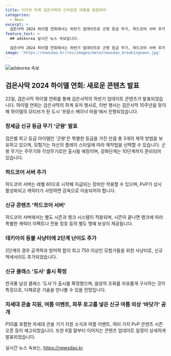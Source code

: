 ```yaml
---
title: 미지의 마계 검은사막의 신비로운 대륙을 탐험하라
categories:
  - News
excerpt: >
  검은사막 2024 하이델 연회에서는 하반기 업데이트로 군왕 등급 무기, 하드코어 서버 추가 등이 발표됐다. 군왕은 최고 등급으로 주무기와 각성무기로 출시되며, 다양한 효과와 강화 방식을 가지고 있다. 데키아의 등불 사냥터 2단계 난이도, 길드 콘텐츠 강화, 신규 지역 마계 콘셉트 및 도사 클래스 출시 등도 예정돼 있다. 또한 PS5를 포함한 차세대 콘솔 기기 지원, 여름 이벤트, 신규 의상 등도 소개됐다.
feature_text: >
  ## adskorea 실시간 뉴스 속보입니다.

  검은사막 2024 하이델 연회에서는 하반기 업데이트로 군왕 등급 무기, 하드코어 서버 추가 등이 발표됐다. 군왕은 최고 등급으로 주무기와 각성무기로 출시되며, 다양한 효과와 강화 방식을 가지고 있다. 데키아의 등불 사냥터 2단계 난이도, 길드 콘텐츠 강화, 신규 지역 마계 콘셉트 및 도사 클래스 출시 등도 예정돼 있다. 또한 PS5를 포함한 차세대 콘솔 기기 지원, 여름 이벤트, 신규 의상 등도 소개됐다.
image: 'https://newsdao.kr/res/images/meta/newsdao_breakingnews.jpg'
---
```


<p><img src="https://newsdao.kr/res/images/meta/newsdao_breakingnews.jpg" alt="adskorea 속보" /></p>

<h2 data-ke-size="size26">검은사막 2024 하이델 연회: 새로운 콘텐츠 발표</h2>

<p data-ke-size="size16">22일, 검은사막 하이델 연회를 통해 검은사막의 하반기 업데이트 콘텐츠가 발표되었습니다. 하이델 연회는 검은사막의 하계 유저 행사로, 이번 행사는 검은사막 10주년을 맞이해 하이델의 모티브가 된 도시 ‘프랑스 베이냑 마을’에서 진행되었습니다.</p>

<h3>창세급 신규 등급 무기 '군왕' 발표</h3>

<p data-ke-size="size16">검은별 최고 등급 아이템인 '군왕'은 특별한 등급을 가진 만큼 총 3개의 제작 방법을 보유하고 있으며, 모험가는 자신의 플레이 스타일에 따라 제작법을 선택할 수 있습니다. 군왕 무기는 주무기와 각성무기로만 출시될 예정이며, 강화단계는 10단계까지 준비되어 있습니다.</p>

<h3>하드코어 서버 추가</h3>

<p data-ke-size="size16">하드코어 서버는 레벨 60으로 시작해 지급되는 장비만 착용할 수 있으며, PvP가 상시 활성화되고 캐릭터가 사망하면 감옥으로 이송되어야 합니다.</p>

<h3>신규 콘텐츠 '하드코어 서버'</h3>

<p data-ke-size="size16">하드코어 서버에서는 별도 시즌과 랭크 시스템이 적용되며, 시즌이 끝나면 랭크에 따라 특별한 캐릭터 이펙트나 전용 칭호 등의 별도 명예 보상이 제공됩니다.</p>

<h3>데키아의 등불 사냥터에 2단계 난이도 추가</h3>

<p data-ke-size="size16">2단계의 경우 공격력과 방어력 합이 최고 750 이상인 모험가들을 위한 사냥터로, 신규 액세서리도 추가되었습니다.</p>

<h3>신규 클래스 '도사' 출시 확정</h3>

<p data-ke-size="size16">한국풍 남성 클래스 ‘도사’가 출시를 확정했으며, 음양의 조화를 자유롭게 구사하는 것이 특징으로, 다채로운 기술을 만나볼 수 있을 전망입니다.</p>

<h3>차세대 콘솔 지원, 여름 이벤트, 파푸 로고를 넣은 신규 여름 의상 ‘바닷가’ 공개</h3>

<p data-ke-size="size16">PS5를 포함한 차세대 콘솔 기기 지원 소식과 여름 이벤트, 여러 가지 PvP 콘텐츠 시즌 오픈 등이 예고되었습니다. 또한 6월 말부터 이어지는 콘텐츠 업데이트 일정이 상세하게 발표되었습니다.</p>
실시간 뉴스 속보는, <a href="https://newsdao.kr" rel="dofollow">https://newsdao.kr</a>


